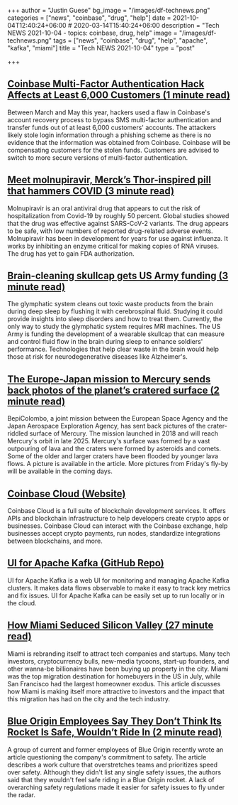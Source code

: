 +++
author = "Justin Guese"
bg_image = "/images/df-technews.png"
categories = ["news", "coinbase", "drug", "help"]
date = 2021-10-04T12:40:24+06:00 # 2020-03-14T15:40:24+06:00
description = "Tech NEWS 2021-10-04 - topics: coinbase, drug, help"
image = "/images/df-technews.png"
tags = ["news", "coinbase", "drug", "help", "apache", "kafka", "miami"]
title = "Tech NEWS 2021-10-04"
type = "post"

+++

## [Coinbase Multi-Factor Authentication Hack Affects at Least 6,000 Customers (1 minute read)](https://www.coindesk.com/business/2021/10/01/coinbase-multi-factor-authentication-hack-affects-at-least-6000-customers/)

Between March and May this year, hackers used a flaw in Coinbase's account recovery process to bypass SMS multi-factor authentication and transfer funds out of at least 6,000 customers' accounts. The attackers likely stole login information through a phishing scheme as there is no evidence that the information was obtained from Coinbase. Coinbase will be compensating customers for the stolen funds. Customers are advised to switch to more secure versions of multi-factor authentication.

## [Meet molnupiravir, Merck’s Thor-inspired pill that hammers COVID (3 minute read)](https://arstechnica.com/science/2021/10/meet-molnupiravir-mercks-thor-inspired-pill-that-hammers-covid/)

Molnupiravir is an oral antiviral drug that appears to cut the risk of hospitalization from Covid-19 by roughly 50 percent. Global studies showed that the drug was effective against SARS-CoV-2 variants. The drug appears to be safe, with low numbers of reported drug-related adverse events. Molnupiravir has been in development for years for use against influenza. It works by inhibiting an enzyme critical for making copies of RNA viruses. The drug has yet to gain FDA authorization.

## [Brain-cleaning skullcap gets US Army funding (3 minute read)](https://newatlas.com/science/brain-cleaning-skullcap-sleep-glymphatic-system-us-army/)

The glymphatic system cleans out toxic waste products from the brain during deep sleep by flushing it with cerebrospinal fluid. Studying it could provide insights into sleep disorders and how to treat them. Currently, the only way to study the glymphatic system requires MRI machines. The US Army is funding the development of a wearable skullcap that can measure and control fluid flow in the brain during sleep to enhance soldiers' performance. Technologies that help clear waste in the brain would help those at risk for neurodegenerative diseases like Alzheimer's.

## [The Europe-Japan mission to Mercury sends back photos of the planet’s cratered surface (2 minute read)](https://www.theverge.com/2021/10/3/22707368/european-japan-mission-mercury-bepi-colombo-photos-space)

BepiColombo, a joint mission between the European Space Agency and the Japan Aerospace Exploration Agency, has sent back pictures of the crater-riddled surface of Mercury. The mission launched in 2018 and will reach Mercury's orbit in late 2025. Mercury's surface was formed by a vast outpouring of lava and the craters were formed by asteroids and comets. Some of the older and larger craters have been flooded by younger lava flows. A picture is available in the article. More pictures from Friday's fly-by will be available in the coming days.

## [Coinbase Cloud (Website)](https://www.coinbase.com/cloud)

Coinbase Cloud is a full suite of blockchain development services. It offers APIs and blockchain infrastructure to help developers create crypto apps or businesses. Coinbase Cloud can interact with the Coinbase exchange, help businesses accept crypto payments, run nodes, standardize integrations between blockchains, and more.

## [UI for Apache Kafka (GitHub Repo)](https://github.com/provectus/kafka-ui)

UI for Apache Kafka is a web UI for monitoring and managing Apache Kafka clusters. It makes data flows observable to make it easy to track key metrics and fix issues. UI for Apache Kafka can be easily set up to run locally or in the cloud.

## [How Miami Seduced Silicon Valley (27 minute read)](https://nymag.com/intelligencer/2021/09/how-miami-seduced-silicon-valley.html)

Miami is rebranding itself to attract tech companies and startups. Many tech investors, cryptocurrency bulls, new-media tycoons, start-up founders, and other wanna-be billionaires have been buying up property in the city. Miami was the top migration destination for homebuyers in the US in July, while San Francisco had the largest homeowner exodus. This article discusses how Miami is making itself more attractive to investors and the impact that this migration has had on the city and the tech industry.

## [Blue Origin Employees Say They Don’t Think Its Rocket Is Safe, Wouldn’t Ride In (2 minute read)](https://futurism.com/the-byte/blue-origin-employees-rocket-safe-wouldnt-ride)

A group of current and former employees of Blue Origin recently wrote an article questioning the company's commitment to safety. The article describes a work culture that overstretches teams and prioritizes speed over safety. Although they didn't list any single safety issues, the authors said that they wouldn't feel safe riding in a Blue Origin rocket. A lack of overarching safety regulations made it easier for safety issues to fly under the radar.

